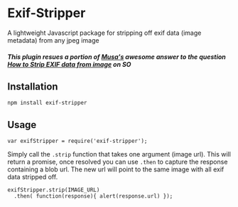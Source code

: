 # Exif-Stripper
A lightweight Javascript package for stripping off exif data (image metadata) from any jpeg image
##### This plugin resues a portion of [Musa's](http://stackoverflow.com/users/1353011/musa) awesome answer to the question [How to Strip EXIF data from image](http://stackoverflow.com/questions/27638402/strip-exif-data-from-image) on SO

## Installation
  `npm install exif-stripper`

## Usage
  `var exifStripper = require('exif-stripper');`
  
  Simply call the `.strip` function that takes one argument (image url). This will return a promise, once resolved you can use `.then` to capture the response containing a blob url. The new url will point to the same image with all exif data stripped off.
  
  ```
  exifStripper.strip(IMAGE_URL)
    .then( function(response){ alert(response.url) });
  ```
  
